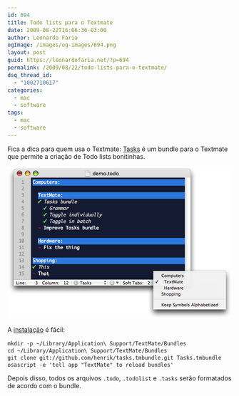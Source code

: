 ```yaml
---
id: 694
title: Todo lists para o Textmate
date: 2009-08-22T16:06:36-03:00
author: Leonardo Faria
ogImage: /images/og-images/694.png
layout: post
guid: https://leonardofaria.net/?p=694
permalink: /2009/08/22/todo-lists-para-o-textmate/
dsq_thread_id:
  - "1002710617"
categories:
  - mac
  - software
tags:
  - mac
  - software
---
```

Fica a dica para quem usa o Textmate: [Tasks](http://github.com/henrik/tasks.tmbundle/) é um bundle para o Textmate que permite a criação de Todo lists bonitinhas.

<center>
  <a href="http://github.com/henrik/tasks.tmbundle/"><img src="/wp-content/uploads/2009/08/textmate_tasks-bundle.png" alt="Tasks" title="Tasks" /></a>
</center>

A [instalação](http://henrik.nyh.se/2007/08/tasks-bundle) é fácil:

```shell
mkdir -p ~/Library/Application\ Support/TextMate/Bundles
cd ~/Library/Application\ Support/TextMate/Bundles
git clone git://github.com/henrik/tasks.tmbundle.git Tasks.tmbundle
osascript -e 'tell app "TextMate" to reload bundles'
```

Depois disso, todos os arquivos `.todo`, `.todolist` e `.tasks` serão formatados de acordo com o bundle.
